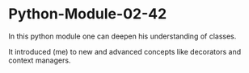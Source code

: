# Python-Module-02-42

In this python module one can deepen his understanding of classes.

It introduced (me) to new and advanced concepts like decorators and context managers.
